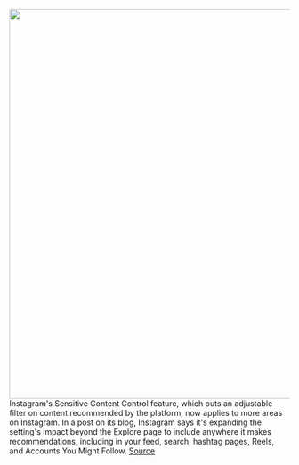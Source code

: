 <img src='https://cdn.vox-cdn.com/thumbor/DGKwNazrBV32ZtOy4Ffaiu2JzyA=/0x0:3840x2160/1200x800/filters:focal(1613x773:2227x1387)/cdn.vox-cdn.com/uploads/chorus_image/image/70951684/instagram_sensitive_content_update.0.png' width='700px' /><br/>
Instagram's Sensitive Content Control feature, which puts an adjustable filter on content recommended by the platform, now applies to more areas on Instagram. In a post on its blog, Instagram says it's expanding the setting's impact beyond the Explore page to include anywhere it makes recommendations, including in your feed, search, hashtag pages, Reels, and Accounts You Might Follow.
<a href='https://www.theverge.com/2022/6/7/23157788/instagrams-sensitive-content-filters-changing'> Source <a/>